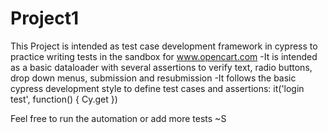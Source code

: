 # Project1

This Project is intended as test case development framework in cypress to practice writing tests in the sandbox for www.opencart.com
-It is intended as a basic dataloader with several assertions to verify text, radio buttons, drop down menus, submission and resubmission
-It follows the basic cypress development style to define test cases and assertions:
    it('login test', function() {
      Cy.get
    })
    
    
    
    
 Feel free to run the automation or add more tests
 ~S
